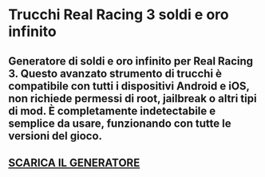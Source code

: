 # Trucchi Real Racing 3 soldi e oro infinito
## Generatore di soldi e oro infinito per Real Racing 3. Questo avanzato strumento di trucchi è compatibile con tutti i dispositivi Android e iOS, non richiede permessi di root, jailbreak o altri tipi di mod. È completamente indetectabile e semplice da usare, funzionando con tutte le versioni del gioco.

## [SCARICA IL GENERATORE](https://stellardownload.pro/cl/i/qkd2g5)



